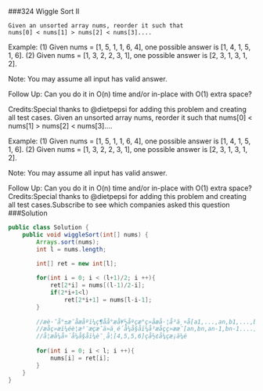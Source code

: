 ###324 Wiggle Sort II

    Given an unsorted array nums, reorder it such that
    nums[0] < nums[1] > nums[2] < nums[3]....


Example:
    (1) Given nums = [1, 5, 1, 1, 6, 4], one possible answer is [1, 4, 1, 5, 1, 6]. 
    (2) Given nums = [1, 3, 2, 2, 3, 1], one possible answer is [2, 3, 1, 3, 1, 2].


Note:
    You may assume all input has valid answer.


Follow Up:
    Can you do it in O(n) time and/or in-place with O(1) extra space?

Credits:Special thanks to @dietpepsi for adding this problem and creating all test cases.
    Given an unsorted array nums, reorder it such that
    nums[0] < nums[1] > nums[2] < nums[3]....

Example:
    (1) Given nums = [1, 5, 1, 1, 6, 4], one possible answer is [1, 4, 1, 5, 1, 6]. 
    (2) Given nums = [1, 3, 2, 2, 3, 1], one possible answer is [2, 3, 1, 3, 1, 2].

Note:
    You may assume all input has valid answer.

Follow Up:
    Can you do it in O(n) time and/or in-place with O(1) extra space?
Credits:Special thanks to @dietpepsi for adding this problem and creating all test cases.Subscribe to see which companies asked this question
###Solution
```java
public class Solution {
    public void wiggleSort(int[] nums) {
        Arrays.sort(nums);
        int l = nums.length;

        int[] ret = new int[l];
        
        for(int i = 0; i < (l+1)/2; i ++){
            ret[2*i] = nums[(l-1)/2-i];
            if(2*i+1<l)
                ret[2*i+1] = nums[l-i-1];
        }
        
        //æè·¯å°±æ¯åæåºï¼ç¶åå°æå¥½åºçæ°ç»åæå·¦å³ä¸¤å[a1,...,an,b1,...,bn]ï¼å·¦åä¸ä¸ªaxå³åä¸ä¸ªbxéæ°æ¼æ
        //æåç»æï¼éè¦æ³¨æçæ¯ä»ä¸­é´å¼å§åï¼å³æåçç»ææ¯[an,bn,an-1,bn-1....]
        //å¦æå¼å¤´å¼å§åï¼è¯¸å¦[4,5,5,6]çå½¢å¼ç­æ¡ä¼é
      
        for(int i = 0; i < l; i ++){
            nums[i] = ret[i];
        }
    }
}